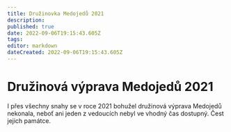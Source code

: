 ```yaml
---
title: Družinovka Medojedů 2021
description: 
published: true
date: 2022-09-06T19:15:43.605Z
tags: 
editor: markdown
dateCreated: 2022-09-06T19:15:43.605Z
---
```


# Družinová výprava Medojedů 2021
I přes všechny snahy se v roce 2021 bohužel družinová výprava Medojedů nekonala, neboť ani jeden z vedoucích nebyl ve vhodný čas dostupný.
Čest jejich památce.